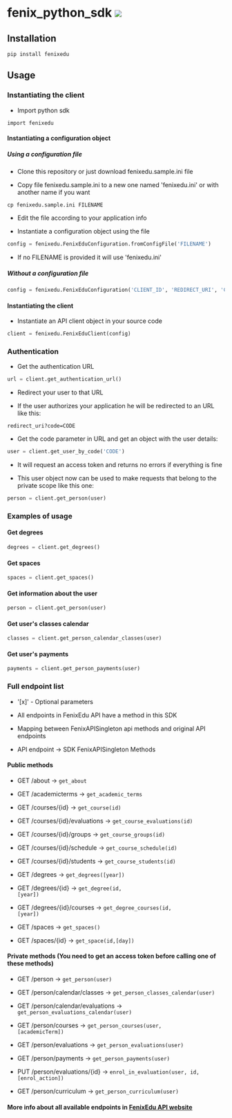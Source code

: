 fenix_python_sdk <img src="https://travis-ci.org/samfcmc/fenixedu-python-sdk.svg?branch=master">
================

## Installation
```
pip install fenixedu
```

## Usage

### Instantiating the client

* Import python sdk

```
import fenixedu
```

#### Instantiating a configuration object

##### Using a configuration file

* Clone this repository or just download fenixedu.sample.ini file</b>

* Copy file fenixedu.sample.ini to a new one named 'fenixedu.ini' or with another name if you want

```
cp fenixedu.sample.ini FILENAME
```

* Edit the file according to your application info

* Instantiate a configuration object using the file

```python
config = fenixedu.FenixEduConfiguration.fromConfigFile('FILENAME')
```

* If no FILENAME is provided it will use 'fenixedu.ini'

##### Without a configuration file

```python
config = fenixedu.FenixEduConfiguration('CLIENT_ID', 'REDIRECT_URI', 'CLIENT_SECRET', 'BASE_URL')
```

#### Instantiating the client
* Instantiate an API client object in your source code

```python
client = fenixedu.FenixEduClient(config)
```

### Authentication

* Get the authentication URL

```python
url = client.get_authentication_url()
```

* Redirect your user to that URL

* If the user authorizes your application he will be redirected to an URL like this:

```
redirect_uri?code=CODE
```

* Get the code parameter in URL and get an object with the user details:

```python
user = client.get_user_by_code('CODE')
```

* It will request an access token and returns no errors if everything is fine

* This user object now can be used to make requests that belong to the private scope like this one:

```python
person = client.get_person(user)
```

### Examples of usage

#### Get degrees
```python
degrees = client.get_degrees()
```

#### Get spaces
```python
spaces = client.get_spaces()
```

#### Get information about the user
```python
person = client.get_person(user)
```

#### Get user's classes calendar
```python
classes = client.get_person_calendar_classes(user)
```

#### Get user's payments
```python
payments = client.get_person_payments(user)
```

### Full endpoint list

* '[x]' - Optional parameters

* All endpoints in FenixEdu API have a method in this SDK

* Mapping between FenixAPISingleton api methods and original API endpoints

* API endpoint -> SDK FenixAPISingleton Methods

#### Public methods

* GET /about -> <code>get_about</code>

* GET /academicterms -> <code>get_academic_terms</code>

* GET /courses/{id} -> <code>get_course(id)</code>

* GET /courses/{id}/evaluations -> <code>get_course_evaluations(id)</code>

* GET /courses/{id}/groups -> <code>get_course_groups(id)</code>

* GET /courses/{id}/schedule ->  <code>get_course_schedule(id)</code>

* GET /courses/{id}/students ->  <code>get_course_students(id)</code>

* GET /degrees -> <code>get_degrees([year])</code>

* GET /degrees/{id} ->  <code>get_degree(id, [year])</code>

* GET /degrees/{id}/courses -> <code>get_degree_courses(id, [year])</code>

* GET /spaces -> <code>get_spaces()</code>

* GET /spaces/{id} -> <code>get_space(id,[day])</code>

#### Private methods (You need to get an access token before calling one of these methods)</b>

* GET /person -> <code>get_person(user)</code>

* GET /person/calendar/classes -> <code>get_person_classes_calendar(user)</code>

* GET /person/calendar/evaluations -> <code>get_person_evaluations_calendar(user)</code>

* GET /person/courses -> <code>get_person_courses(user, [academicTerm])</code>

* GET /person/evaluations -> <code>get_person_evaluations(user)</code>

* GET /person/payments -> <code>get_person_payments(user)</code>

* PUT /person/evaluations/{id} -> <code>enrol_in_evaluation(user, id, [enrol_action])</code>

* GET /person/curriculum -> <code>get_person_curriculum(user)</code>

#### More info about all available endpoints in <a href="http://fenixedu.org/dev/api/">FenixEdu API website</a>
